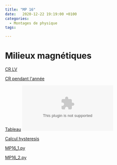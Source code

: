 ```yaml
---
title: "MP 16"
date:   2020-12-22 19:19:00 +0100
categories:
  - Montages de physique
tags:

---
```

# Milieux magnétiques

[CR LV](/assets/pdf/MP16.pdf)
<object class="pdf fitvidsignore" data="/assets/pdf/MP16.pdf" type="application/pdf"></object>

[CR pendant l'année](/assets/pdf/MP16_CR.pdf)
<object class="pdf fitvidsignore" data="/assets/pdf/MP16_CR.pdf" type="application/pdf"></object>

[Tableau](/assets/jpeg/MP16_tableau.jpg)
<object class="pdf fitvidsignore" data="/assets/jpeg/MP16_tableau.jpg" type="application/jpg"></object>

[Calcul hysteresis](/assets/jpeg/calcul_hysteresis.jpg)

<a href="/assets/python/MP16_1.py" download>MP16_1.py</a> 

<a href="/assets/python/MP16_2.py" download>MP16_2.py</a>
